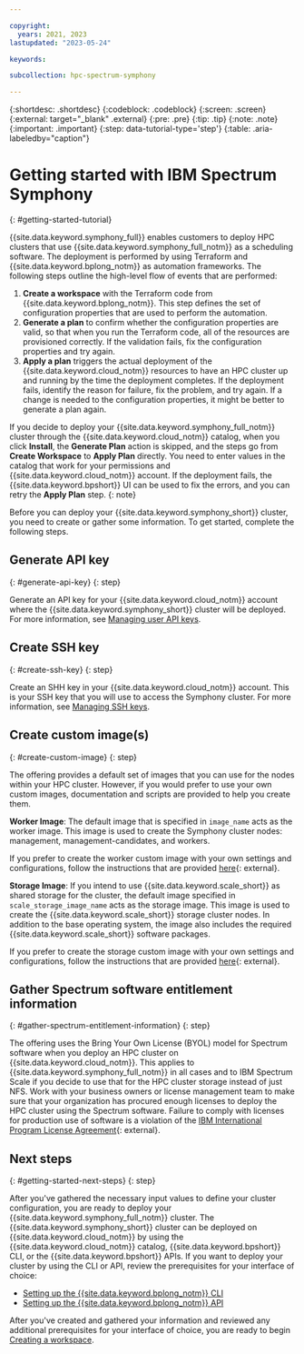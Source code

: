 ```yaml
---

copyright:
  years: 2021, 2023
lastupdated: "2023-05-24"

keywords: 

subcollection: hpc-spectrum-symphony

---
```


{:shortdesc: .shortdesc}
{:codeblock: .codeblock}
{:screen: .screen}
{:external: target="_blank" .external}
{:pre: .pre}
{:tip: .tip}
{:note: .note}
{:important: .important}
{:step: data-tutorial-type='step'}
{:table: .aria-labeledby="caption"}

# Getting started with IBM Spectrum Symphony
{: #getting-started-tutorial}

{{site.data.keyword.symphony_full}} enables customers to deploy HPC clusters that use {{site.data.keyword.symphony_full_notm}} as a scheduling software. The deployment is performed by using Terraform and {{site.data.keyword.bplong_notm}} as automation frameworks. The following steps outline the high-level flow of events that are performed:

1. **Create a workspace** with the Terraform code from {{site.data.keyword.bplong_notm}}. This step defines the set of configuration properties that are used to perform the automation.
2. **Generate a plan** to confirm whether the configuration properties are valid, so that when you run the Terraform code, all of the resources are provisioned correctly. If the validation fails, fix the configuration properties and try again.
3. **Apply a plan** triggers the actual deployment of the {{site.data.keyword.cloud_notm}} resources to have an HPC cluster up and running by the time the deployment completes. If the deployment fails, identify the reason for failure, fix the problem, and try again. If a change is needed to the configuration properties, it might be better to generate a plan again.

If you decide to deploy your {{site.data.keyword.symphony_full_notm}} cluster through the {{site.data.keyword.cloud_notm}} catalog, when you click **Install**, the **Generate Plan** action is skipped, and the steps go from **Create Workspace** to **Apply Plan** directly. You need to enter values in the catalog that work for your permissions and {{site.data.keyword.cloud_notm}} account. If the deployment fails, the {{site.data.keyword.bpshort}} UI can be used to fix the errors, and you can retry the **Apply Plan** step.
{: note}

Before you can deploy your {{site.data.keyword.symphony_short}} cluster, you need to create or gather some information. To get started, complete the following steps.

## Generate API key
{: #generate-api-key}
{: step}

Generate an API key for your {{site.data.keyword.cloud_notm}} account where the {{site.data.keyword.symphony_short}} cluster will be deployed. For more information, see [Managing user API keys](/docs/account?topic=account-userapikey).

## Create SSH key
{: #create-ssh-key}
{: step}

Create an SHH key in your {{site.data.keyword.cloud_notm}} account. This is your SSH key that you will use to access the Symphony cluster. For more information, see [Managing SSH keys](/docs/vpc?topic=vpc-managing-ssh-keys).

## Create custom image(s)
{: #create-custom-image}
{: step}

The offering provides a default set of images that you can use for the nodes within your HPC cluster. However, if you would prefer to use your own custom images, documentation and scripts are provided to help you create them.

**Worker Image**: The default image that is specified in `image_name` acts as the worker image. This image is used to create the Symphony cluster nodes: management, management-candidates, and workers.

If you prefer to create the worker custom image with your own settings and configurations, follow the instructions that are provided [here](https://github.com/IBM-Cloud/hpc-cluster-symphony/tree/main/custom_image/worker#readme){: external}.

**Storage Image**: If you intend to use {{site.data.keyword.scale_short}} as shared storage for the cluster, the default image specified in `scale_storage_image_name` acts as the storage image. This image is used to create the {{site.data.keyword.scale_short}} storage cluster nodes. In addition to the base operating system, the image also includes the required {{site.data.keyword.scale_short}} software packages.

If you prefer to create the storage custom image with your own settings and configurations, follow the instructions that are provided [here](https://github.com/IBM-Cloud/hpc-cluster-symphony/tree/main/custom_image/storage#readme){: external}.

## Gather Spectrum software entitlement information
{: #gather-spectrum-entitlement-information}
{: step}

The offering uses the Bring Your Own License (BYOL) model for Spectrum software when you deploy an HPC cluster on {{site.data.keyword.cloud_notm}}. This applies to {{site.data.keyword.symphony_full_notm}} in all cases and to IBM Spectrum Scale if you decide to use that for the HPC cluster storage instead of just NFS. Work with your business owners or license management team to make sure that your organization has procured enough licenses to deploy the HPC cluster using the Spectrum software. Failure to comply with licenses for production use of software is a violation of the [IBM International Program License Agreement](https://www.ibm.com/software/passportadvantage/programlicense.html){: external}.

## Next steps
{: #getting-started-next-steps}
{: step}

After you've gathered the necessary input values to define your cluster configuration, you are ready to deploy your {{site.data.keyword.symphony_full_notm}} cluster. The {{site.data.keyword.symphony_short}} cluster can be deployed on {{site.data.keyword.cloud_notm}} by using the {{site.data.keyword.cloud_notm}} catalog, {{site.data.keyword.bpshort}} CLI, or the {{site.data.keyword.bpshort}} APIs. If you want to deploy your cluster by using the CLI or API, review the prerequisites for your interface of choice:

* [Setting up the {{site.data.keyword.bplong_notm}} CLI](/docs/hpc-spectrum-symphony?topic=hpc-spectrum-symphony-setting-up-cli)
* [Setting up the {{site.data.keyword.bplong_notm}} API](/docs/hpc-spectrum-symphony?topic=hpc-spectrum-symphony-setting-up-api)

After you've created and gathered your information and reviewed any additional prerequisites for your interface of choice, you are ready to begin [Creating a workspace](/docs/hpc-spectrum-symphony?topic=hpc-spectrum-symphony-creating-workspace).

